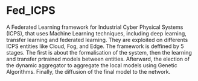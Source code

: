# Fed_ICPS

A Federated Learning framework for Industrial Cyber Physical Systems (ICPS), that uses Machine Learning techniques, including deep learning, transfer learning and federated learning. They are exploited on differents ICPS entities like Cloud, Fog, and Edge. 
The framework is deffined by 5 stages. The first is about the formalisation of the system, then the learning and transfer prtrained models between entities. Afterward, the election of the dynamic aggregator to aggregate the local models using Genetic Algorithms. Finally, the diffusion of the final model to the network.
